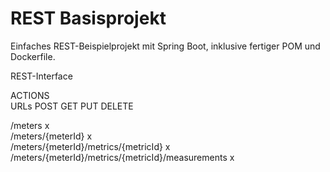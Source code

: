 # REST Basisprojekt
Einfaches REST-Beispielprojekt mit Spring Boot, inklusive fertiger POM und Dockerfile.

REST-Interface

ACTIONS			
URLs	                                               POST	GET	PUT DELETE

/meters		                                                x		
/meters/{meterId}		                                      x		
/meters/{meterId}/metrics/{metricId}		                  x		
/meters/{meterId}/metrics/{metricId}/measurements	   x			
